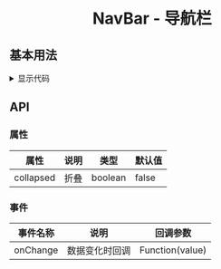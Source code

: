 <h1 align="center">
NavBar - 导航栏
</h1>


<script setup>
import { defineAsyncComponent } from 'vue';
import '../packages/style.css';

const NavbarDemo1 = defineAsyncComponent(() => {
  return import('../demos/navbar/demo-1')
});
</script>

## 基本用法

<ClientOnly>
<NavbarDemo1></NavbarDemo1>
</ClientOnly>

<details>
<summary>显示代码</summary>

<<< @/demos/navbar/demo-1.jsx

</details>

## API

### 属性

| 属性        | 说明 | 类型      | 默认值   |
|-----------|----|---------|-------|
| collapsed | 折叠 | boolean | false |

### 事件

| 事件名称     | 说明      | 回调参数            |
|----------|---------|-----------------|
| onChange | 数据变化时回调 | Function(value) |


